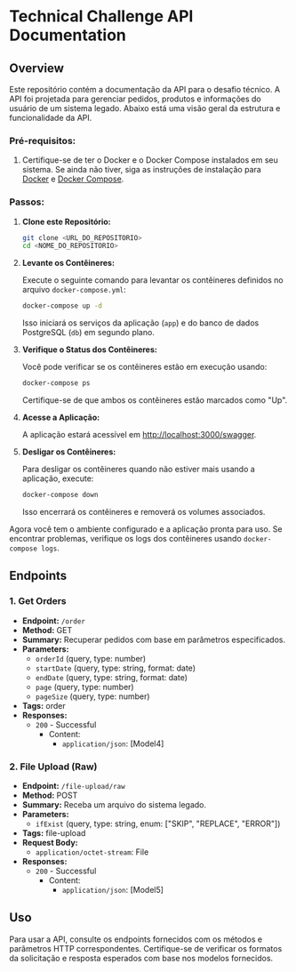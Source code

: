 # Technical Challenge API Documentation

## Overview

Este repositório contém a documentação da API para o desafio técnico. A API foi projetada para gerenciar pedidos, produtos e informações do usuário de um sistema legado. Abaixo está uma visão geral da estrutura e funcionalidade da API.

### Pré-requisitos:

1. Certifique-se de ter o Docker e o Docker Compose instalados em seu sistema. Se ainda não tiver, siga as instruções de instalação para [Docker](https://docs.docker.com/get-docker/) e [Docker Compose](https://docs.docker.com/compose/install/).

### Passos:

1. **Clone este Repositório:**

   ```bash
   git clone <URL_DO_REPOSITORIO>
   cd <NOME_DO_REPOSITORIO>
   ```

2. **Levante os Contêineres:**

   Execute o seguinte comando para levantar os contêineres definidos no arquivo `docker-compose.yml`:

   ```bash
   docker-compose up -d
   ```

   Isso iniciará os serviços da aplicação (`app`) e do banco de dados PostgreSQL (`db`) em segundo plano.

3. **Verifique o Status dos Contêineres:**

   Você pode verificar se os contêineres estão em execução usando:

   ```bash
   docker-compose ps
   ```

   Certifique-se de que ambos os contêineres estão marcados como "Up".

4. **Acesse a Aplicação:**

   A aplicação estará acessível em [http://localhost:3000/swagger](http://localhost:3000/swagger).

5. **Desligar os Contêineres:**

   Para desligar os contêineres quando não estiver mais usando a aplicação, execute:

   ```bash
   docker-compose down
   ```

   Isso encerrará os contêineres e removerá os volumes associados.

Agora você tem o ambiente configurado e a aplicação pronta para uso. Se encontrar problemas, verifique os logs dos contêineres usando `docker-compose logs`.

## Endpoints

### 1. Get Orders

- **Endpoint:** `/order`
- **Method:** GET
- **Summary:** Recuperar pedidos com base em parâmetros especificados.
- **Parameters:**
  - `orderId` (query, type: number)
  - `startDate` (query, type: string, format: date)
  - `endDate` (query, type: string, format: date)
  - `page` (query, type: number)
  - `pageSize` (query, type: number)
- **Tags:** order
- **Responses:**
  - `200` - Successful
    - Content:
      - `application/json`: [Model4]

### 2. File Upload (Raw)

- **Endpoint:** `/file-upload/raw`
- **Method:** POST
- **Summary:** Receba um arquivo do sistema legado.
- **Parameters:**
  - `ifExist` (query, type: string, enum: ["SKIP", "REPLACE", "ERROR"])
- **Tags:** file-upload
- **Request Body:**
  - `application/octet-stream`: File
- **Responses:**
  - `200` - Successful
    - Content:
      - `application/json`: [Model5]

## Uso

Para usar a API, consulte os endpoints fornecidos com os métodos e parâmetros HTTP correspondentes. Certifique-se de verificar os formatos da solicitação e resposta esperados com base nos modelos fornecidos.
